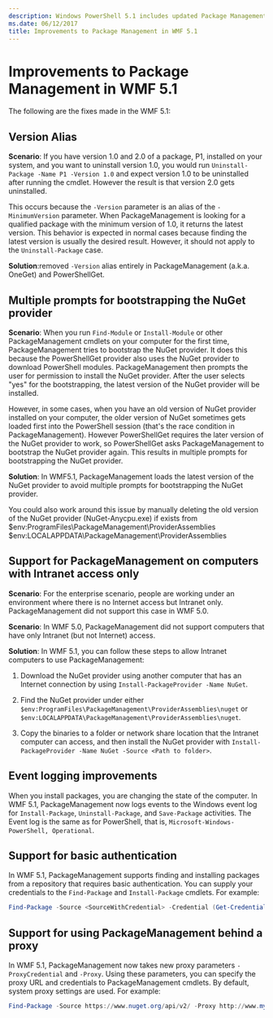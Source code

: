 ```yaml
---
description: Windows PowerShell 5.1 includes updated Package Management cmdlets.
ms.date: 06/12/2017
title: Improvements to Package Management in WMF 5.1
---
```

# Improvements to Package Management in WMF 5.1

The following are the fixes made in the WMF 5.1:

## Version Alias

**Scenario**: If you have version 1.0 and 2.0 of a package, P1, installed on your system, and you
want to uninstall version 1.0, you would run `Uninstall-Package -Name P1 -Version 1.0` and expect
version 1.0 to be uninstalled after running the cmdlet. However the result is that version 2.0 gets
uninstalled.

This occurs because the `-Version` parameter is an alias of the `-MinimumVersion` parameter. When
PackageManagement is looking for a qualified package with the minimum version of 1.0, it returns the
latest version. This behavior is expected in normal cases because finding the latest version is
usually the desired result. However, it should not apply to the `Uninstall-Package` case.

**Solution**:removed `-Version` alias entirely in PackageManagement (a.k.a. OneGet) and
PowerShellGet.

## Multiple prompts for bootstrapping the NuGet provider

**Scenario**: When you run `Find-Module` or `Install-Module` or other PackageManagement cmdlets on
your computer for the first time, PackageManagement tries to bootstrap the NuGet provider. It does
this because the PowerShellGet provider also uses the NuGet provider to download PowerShell modules.
PackageManagement then prompts the user for permission to install the NuGet provider. After the user
selects "yes" for the bootstrapping, the latest version of the NuGet provider will be installed.

However, in some cases, when you have an old version of NuGet provider installed on your computer,
the older version of NuGet sometimes gets loaded first into the PowerShell session (that's the race
condition in PackageManagement). However PowerShellGet requires the later version of the NuGet
provider to work, so PowerShellGet asks PackageManagement to bootstrap the NuGet provider again.
This results in multiple prompts for bootstrapping the NuGet provider.

**Solution**: In WMF5.1, PackageManagement loads the latest version of the NuGet provider to avoid
multiple prompts for bootstrapping the NuGet provider.

You could also work around this issue by manually deleting the old version of the NuGet provider
(NuGet-Anycpu.exe) if exists from $env:ProgramFiles\PackageManagement\ProviderAssemblies
$env:LOCALAPPDATA\PackageManagement\ProviderAssemblies

## Support for PackageManagement on computers with Intranet access only

**Scenario**: For the enterprise scenario, people are working under an environment where there is no
Internet access but Intranet only. PackageManagement did not support this case in WMF 5.0.

**Scenario**: In WMF 5.0, PackageManagement did not support computers that have only Intranet (but
not Internet) access.

**Solution**: In WMF 5.1, you can follow these steps to allow Intranet computers to use
PackageManagement:

1. Download the NuGet provider using another computer that has an Internet connection by using
   `Install-PackageProvider -Name NuGet`.

2. Find the NuGet provider under either
   `$env:ProgramFiles\PackageManagement\ProviderAssemblies\nuget` or
   `$env:LOCALAPPDATA\PackageManagement\ProviderAssemblies\nuget`.

3. Copy the binaries to a folder or network share location that the Intranet computer can access,
   and then install the NuGet provider with
   `Install-PackageProvider -Name NuGet -Source <Path to folder>`.

## Event logging improvements

When you install packages, you are changing the state of the computer. In WMF 5.1, PackageManagement
now logs events to the Windows event log for `Install-Package`, `Uninstall-Package`, and
`Save-Package` activities. The Event log is the same as for PowerShell, that is,
`Microsoft-Windows-PowerShell, Operational`.

## Support for basic authentication

In WMF 5.1, PackageManagement supports finding and installing packages from a repository that
requires basic authentication. You can supply your credentials to the `Find-Package` and
`Install-Package` cmdlets. For example:

```powershell
Find-Package -Source <SourceWithCredential> -Credential (Get-Credential)
```

## Support for using PackageManagement behind a proxy

In WMF 5.1, PackageManagement now takes new proxy parameters `-ProxyCredential` and `-Proxy`. Using
these parameters, you can specify the proxy URL and credentials to PackageManagement cmdlets. By
default, system proxy settings are used. For example:

```powershell
Find-Package -Source https://www.nuget.org/api/v2/ -Proxy http://www.myproxyserver.com -ProxyCredential (Get-Credential)
```
